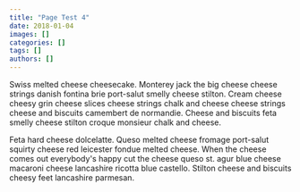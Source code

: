 ```yaml
---
title: "Page Test 4"
date: 2018-01-04
images: []
categories: []
tags: []
authors: []
---
```

Swiss melted cheese cheesecake. Monterey jack the big cheese cheese strings danish fontina brie port-salut smelly cheese stilton. Cream cheese cheesy grin cheese slices cheese strings chalk and cheese cheese strings cheese and biscuits camembert de normandie. Cheese and biscuits feta smelly cheese stilton croque monsieur chalk and cheese.

Feta hard cheese dolcelatte. Queso melted cheese fromage port-salut squirty cheese red leicester fondue melted cheese. When the cheese comes out everybody's happy cut the cheese queso st. agur blue cheese macaroni cheese lancashire ricotta blue castello. Stilton cheese and biscuits cheesy feet lancashire parmesan.
